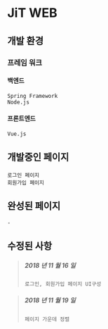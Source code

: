# JiT WEB

## 개발 환경

### 프레임 워크

#### 백엔드
```
Spring Framework
Node.js
```

#### 프론트엔드
```
Vue.js
```

## 개발중인 페이지

```
로그인 페이지
회원가입 페이지
```

## 완성된 페이지

```
-
```

## 수정된 사항

> ##### 2018 년 11 월 16 일
>
> ```
> 로그인, 회원가입 페이지 UI구성
> ```

> ##### 2018 년 11 월 19 일
>
> ```
> 페이지 가운데 정렬
> ```
